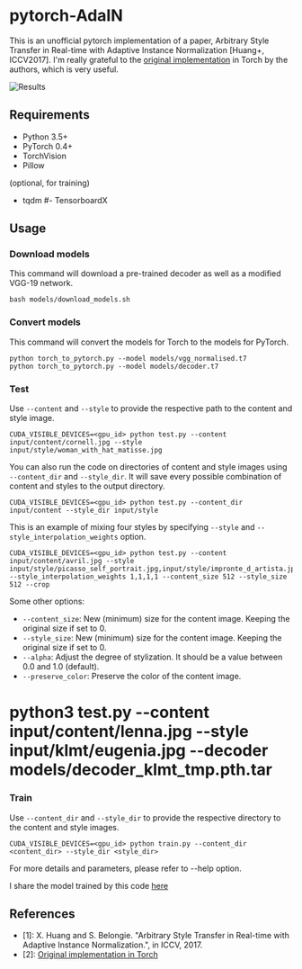 # pytorch-AdaIN

This is an unofficial pytorch implementation of a paper, Arbitrary Style Transfer in Real-time with Adaptive Instance Normalization [Huang+, ICCV2017].
I'm really grateful to the [original implementation](https://github.com/xunhuang1995/AdaIN-style) in Torch by the authors, which is very useful.

![Results](results.png)

## Requirements
- Python 3.5+
- PyTorch 0.4+
- TorchVision
- Pillow

(optional, for training)
- tqdm
#- TensorboardX

## Usage

### Download models
This command will download a pre-trained decoder as well as a modified VGG-19 network.
```
bash models/download_models.sh
```

### Convert models
This command will convert the models for Torch to the models for PyTorch.
```
python torch_to_pytorch.py --model models/vgg_normalised.t7
python torch_to_pytorch.py --model models/decoder.t7
```

### Test
Use `--content` and `--style` to provide the respective path to the content and style image.
```
CUDA_VISIBLE_DEVICES=<gpu_id> python test.py --content input/content/cornell.jpg --style input/style/woman_with_hat_matisse.jpg
```

You can also run the code on directories of content and style images using `--content_dir` and `--style_dir`. It will save every possible combination of content and styles to the output directory.
```
CUDA_VISIBLE_DEVICES=<gpu_id> python test.py --content_dir input/content --style_dir input/style
```

This is an example of mixing four styles by specifying `--style` and `--style_interpolation_weights` option.
```
CUDA_VISIBLE_DEVICES=<gpu_id> python test.py --content input/content/avril.jpg --style input/style/picasso_self_portrait.jpg,input/style/impronte_d_artista.jpg,input/style/trial.jpg,input/style/antimonocromatismo.jpg --style_interpolation_weights 1,1,1,1 --content_size 512 --style_size 512 --crop
```

Some other options:
* `--content_size`: New (minimum) size for the content image. Keeping the original size if set to 0.
* `--style_size`: New (minimum) size for the content image. Keeping the original size if set to 0.
* `--alpha`: Adjust the degree of stylization. It should be a value between 0.0 and 1.0 (default).
* `--preserve_color`: Preserve the color of the content image.

# python3 test.py --content input/content/lenna.jpg --style input/klmt/eugenia.jpg --decoder models/decoder_klmt_tmp.pth.tar

### Train
Use `--content_dir` and `--style_dir` to provide the respective directory to the content and style images.
```
CUDA_VISIBLE_DEVICES=<gpu_id> python train.py --content_dir <content_dir> --style_dir <style_dir>
```

For more details and parameters, please refer to --help option.

I share the model trained by this code [here](https://drive.google.com/open?id=18wgz9-7sofBocdr2OdRSK2OK19BaQrYA)

## References
- [1]: X. Huang and S. Belongie. "Arbitrary Style Transfer in Real-time with Adaptive Instance Normalization.", in ICCV, 2017.
- [2]: [Original implementation in Torch](https://github.com/xunhuang1995/AdaIN-style)
